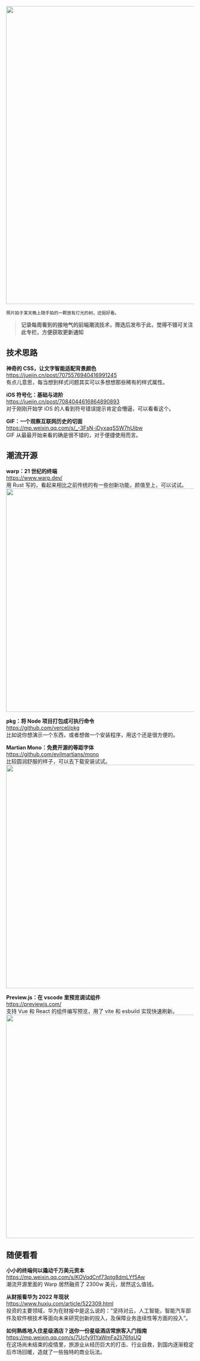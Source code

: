 <img src=https://qpluspicture.oss-cn-beijing.aliyuncs.com/auA4bK/37.JPG width=800/>

<small>照片拍于某天晚上随手拍的一颗放有灯光的树，还挺好看。</small>

> **记录每周看到的接地气的前端潮流技术，筛选后发布于此，觉得不错可关注此专栏，方便获取更新通知**

## 技术思路

**神奇的 CSS，让文字智能适配背景颜色**  
<https://juejin.cn/post/7075576940416991245>  
有点儿意思，每当想到样式问题其实可以多想想那些稀有的样式属性。

**iOS 符号化：基础与进阶**  
<https://juejin.cn/post/7084044616864890893>  
对于刚刚开始学 iOS 的人看到符号错误提示肯定会懵逼，可以看看这个。

**GIF：一个观察互联网历史的切面**  
<https://mp.weixin.qq.com/s/_-3FsN-jDyxaqSSW7hUibw>  
GIF 从最最开始来看的确是很不错的，对于便捷使用而言。

## 潮流开源

**warp：21 世纪的终端**  
<https://www.warp.dev/>  
用 Rust 写的，看起来相比之前传统的有一些创新功能，颜值至上，可以试试。  
<img src=https://qpluspicture.oss-cn-beijing.aliyuncs.com/qaUDt6/45.jpg width=600/>

**pkg：将 Node 项目打包成可执行命令**  
<https://github.com/vercel/pkg>  
比如说你想演示一个东西，或者想做一个安装程序，用这个还是很方便的。

**Martian Mono：免费开源的等距字体**  
<https://github.com/evilmartians/mono>  
比较圆润舒服的样子，可以去下载安装试试。  
<img src=https://qpluspicture.oss-cn-beijing.aliyuncs.com/6iCBun/58.jpg width=600/>

**Preview.js：在 vscode 里预览调试组件**  
<https://previewjs.com/>  
支持 Vue 和 React 的组件编写预览，用了 vite 和 esbuild 实现快速刷新。  
<img src=https://qpluspicture.oss-cn-beijing.aliyuncs.com/AkyfUS/35.jpg width=600/>

## 随便看看

**小小的终端何以撬动千万美元资本**  
<https://mp.weixin.qq.com/s/KOVqdCnf73ptg8dmLYf5Aw>  
潮流开源里面的 Warp 居然融资了 2300w 美元，居然这么值钱。

**从财报看华为 2022 年现状**  
<https://www.huxiu.com/article/522309.html>  
投资的主要领域，华为在财报中是这么说的：“坚持对云，人工智能，智能汽车部件及软件根技术等面向未来研究创新的投入，及保障业务连续性等方面的投入”。

**如何熟练地入住星级酒店？送你一份星级酒店常旅客入门指南**  
<https://mp.weixin.qq.com/s/7Ucfy91YaWmFa2li76fqUQ>  
在这场尚未结束的疫情里，旅游业从经历巨大的打击、行业自救，到国内逐渐稳定后市场回暖，造就了一些独特的商业玩法。
